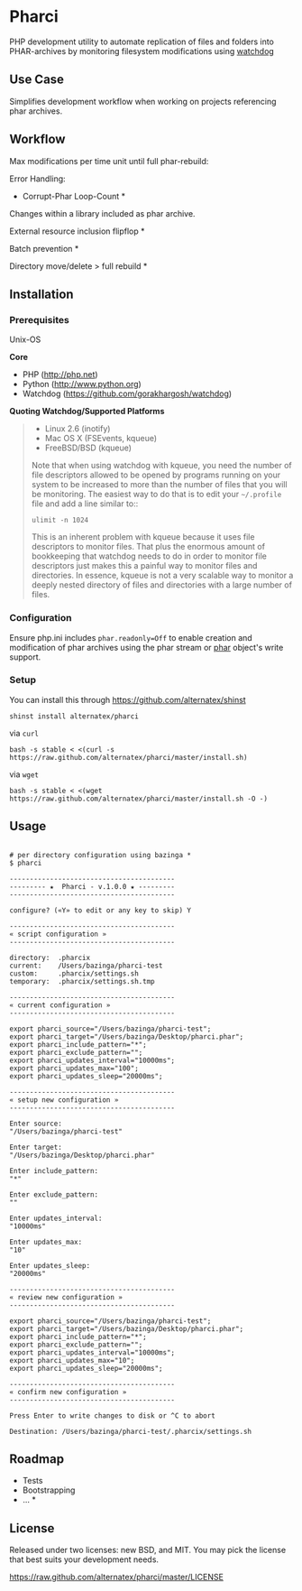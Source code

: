 Pharci
=============

PHP development utility to automate replication of files and folders into PHAR-archives by monitoring filesystem modifications using [watchdog](https://github.com/gorakhargosh/watchdog/)

Use Case
--------

Simplifies development workflow when working on projects referencing phar archives.

Workflow
--------

Max modifications per time unit until full phar-rebuild:

Error Handling:

- Corrupt-Phar Loop-Count *

Changes within a library included as phar archive.

External resource inclusion flipflop *

Batch prevention *

Directory move/delete > full rebuild *

Installation
------------

### Prerequisites

Unix-OS

**Core**
* PHP (http://php.net)
* Python (http://www.python.org)
* Watchdog (https://github.com/gorakhargosh/watchdog)


**Quoting Watchdog/Supported Platforms**
> * Linux 2.6 (inotify)
> * Mac OS X (FSEvents, kqueue)
> * FreeBSD/BSD (kqueue)
> 
> Note that when using watchdog with kqueue, you need the
> number of file descriptors allowed to be opened by programs
> running on your system to be increased to more than the
> number of files that you will be monitoring. The easiest way
> to do that is to edit your ``~/.profile`` file and add
> a line similar to::
> 
>     ulimit -n 1024
> 
> This is an inherent problem with kqueue because it uses
> file descriptors to monitor files. That plus the enormous
> amount of bookkeeping that watchdog needs to do in order
> to monitor file descriptors just makes this a painful way
> to monitor files and directories. In essence, kqueue is
> not a very scalable way to monitor a deeply nested
> directory of files and directories with a large number of
> files.

### Configuration

Ensure php.ini includes `phar.readonly=Off` to enable creation and modification of phar archives using the phar stream or [phar](http://php.net/manual/ru/class.phar.php) object's write support.

### Setup

You can install this through https://github.com/alternatex/shinst

`shinst install alternatex/pharci`

via `curl`

`bash -s stable < <(curl -s https://raw.github.com/alternatex/pharci/master/install.sh)`

via `wget`

`bash -s stable < <(wget https://raw.github.com/alternatex/pharci/master/install.sh -O -)`

Usage
-------------

```shell

# per directory configuration using bazinga *
$ pharci

-----------------------------------------
--------- ★  Pharci - v.1.0.0 ★ ---------
-----------------------------------------

configure? («Y» to edit or any key to skip) Y

-----------------------------------------
« script configuration » 
-----------------------------------------

directory: 	.pharcix
current: 	/Users/bazinga/pharci-test
custom: 	.pharcix/settings.sh
temporary: 	.pharcix/settings.sh.tmp

-----------------------------------------
« current configuration » 
-----------------------------------------

export pharci_source="/Users/bazinga/pharci-test";
export pharci_target="/Users/bazinga/Desktop/pharci.phar";
export pharci_include_pattern="*";
export pharci_exclude_pattern="";
export pharci_updates_interval="10000ms";
export pharci_updates_max="100";
export pharci_updates_sleep="20000ms";

-----------------------------------------
« setup new configuration » 
-----------------------------------------

Enter source:
"/Users/bazinga/pharci-test"

Enter target:
"/Users/bazinga/Desktop/pharci.phar"

Enter include_pattern:
"*"

Enter exclude_pattern:
""

Enter updates_interval:
"10000ms"

Enter updates_max:
"10"

Enter updates_sleep:
"20000ms"

-----------------------------------------
« review new configuration » 
-----------------------------------------

export pharci_source="/Users/bazinga/pharci-test";
export pharci_target="/Users/bazinga/Desktop/pharci.phar";
export pharci_include_pattern="*";
export pharci_exclude_pattern="";
export pharci_updates_interval="10000ms";
export pharci_updates_max="10";
export pharci_updates_sleep="20000ms";

-----------------------------------------
« confirm new configuration » 
-----------------------------------------

Press Enter to write changes to disk or ^C to abort

Destination: /Users/bazinga/pharci-test/.pharcix/settings.sh

```

Roadmap
-------------
- Tests
- Bootstrapping
- ... *

License
-------------
Released under two licenses: new BSD, and MIT. You may pick the
license that best suits your development needs.

https://raw.github.com/alternatex/pharci/master/LICENSE